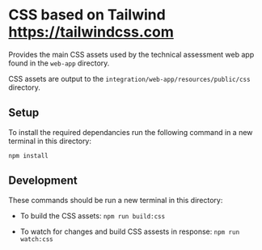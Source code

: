 # CSS based on Tailwind https://tailwindcss.com

Provides the main CSS assets used by the technical assessment web app found in the
`web-app` directory.

CSS assets are output to the `integration/web-app/resources/public/css` directory.

## Setup

To install the required dependancies run the following command in a new terminal
in this directory:

`npm install`


## Development

These commands should be run a new terminal in this directory:

- To build the CSS assets: `npm run build:css`

- To watch for changes and build CSS assests in response: `npm run watch:css`
